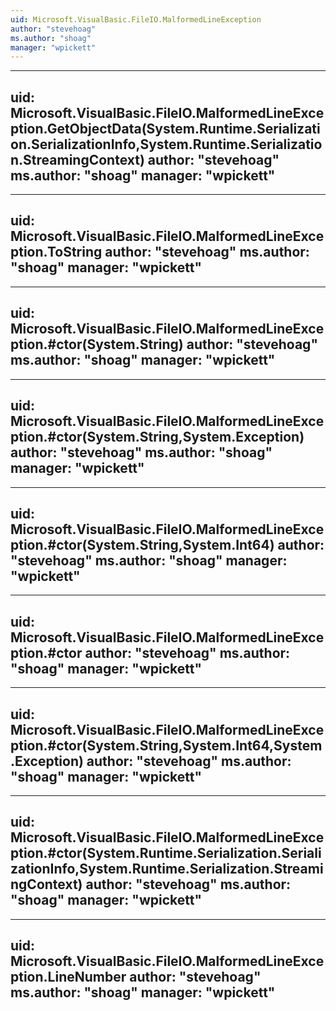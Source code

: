 ```yaml
---
uid: Microsoft.VisualBasic.FileIO.MalformedLineException
author: "stevehoag"
ms.author: "shoag"
manager: "wpickett"
---
```


---
uid: Microsoft.VisualBasic.FileIO.MalformedLineException.GetObjectData(System.Runtime.Serialization.SerializationInfo,System.Runtime.Serialization.StreamingContext)
author: "stevehoag"
ms.author: "shoag"
manager: "wpickett"
---

---
uid: Microsoft.VisualBasic.FileIO.MalformedLineException.ToString
author: "stevehoag"
ms.author: "shoag"
manager: "wpickett"
---

---
uid: Microsoft.VisualBasic.FileIO.MalformedLineException.#ctor(System.String)
author: "stevehoag"
ms.author: "shoag"
manager: "wpickett"
---

---
uid: Microsoft.VisualBasic.FileIO.MalformedLineException.#ctor(System.String,System.Exception)
author: "stevehoag"
ms.author: "shoag"
manager: "wpickett"
---

---
uid: Microsoft.VisualBasic.FileIO.MalformedLineException.#ctor(System.String,System.Int64)
author: "stevehoag"
ms.author: "shoag"
manager: "wpickett"
---

---
uid: Microsoft.VisualBasic.FileIO.MalformedLineException.#ctor
author: "stevehoag"
ms.author: "shoag"
manager: "wpickett"
---

---
uid: Microsoft.VisualBasic.FileIO.MalformedLineException.#ctor(System.String,System.Int64,System.Exception)
author: "stevehoag"
ms.author: "shoag"
manager: "wpickett"
---

---
uid: Microsoft.VisualBasic.FileIO.MalformedLineException.#ctor(System.Runtime.Serialization.SerializationInfo,System.Runtime.Serialization.StreamingContext)
author: "stevehoag"
ms.author: "shoag"
manager: "wpickett"
---

---
uid: Microsoft.VisualBasic.FileIO.MalformedLineException.LineNumber
author: "stevehoag"
ms.author: "shoag"
manager: "wpickett"
---
